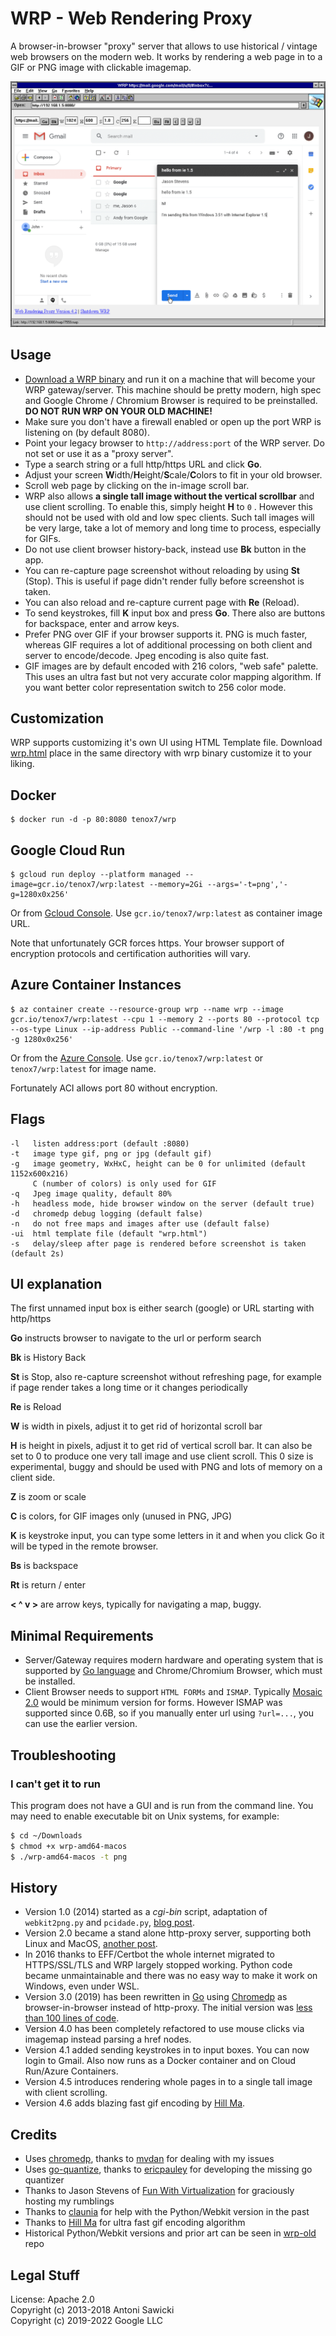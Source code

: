 # WRP - Web Rendering Proxy

A browser-in-browser "proxy" server that allows to use historical / vintage web browsers on the modern web. It works by rendering a web page in to a GIF or PNG image with clickable imagemap.

![Internet Explorer 1.5 doing Gmail](wrp.png)

## Usage

* [Download a WRP binary](https://github.com/tenox7/wrp/releases/) and run it on a machine that will become your WRP gateway/server. This machine should be pretty modern, high spec and Google Chrome / Chromium Browser is required to be preinstalled. **DO NOT RUN WRP ON YOUR OLD MACHINE!**
* Make sure you don't have a firewall enabled or open up the port WRP is listening on (by default 8080).
* Point your legacy browser to `http://address:port` of the WRP server. Do not set or use it as a "proxy server".
* Type a search string or a full http/https URL and click **Go**.
* Adjust your screen **W**idth/**H**eight/**S**cale/**C**olors to fit in your old browser.
* Scroll web page by clicking on the in-image scroll bar.
* WRP also allows **a single tall image without the vertical scrollbar** and use client scrolling. To enable this, simply height **H** to `0` . However this should not be used with old and low spec clients. Such tall images will be very large, take a lot of memory and long time to process, especially for GIFs.
* Do not use client browser history-back, instead use **Bk** button in the app.
* You can re-capture page screenshot without reloading by using **St** (Stop). This is useful if page didn't render fully before screenshot is taken.
* You can also reload and re-capture current page with **Re** (Reload).
* To send keystrokes, fill **K** input box and press **Go**. There also are buttons for backspace, enter and arrow keys.
* Prefer PNG over GIF if your browser supports it. PNG is much faster, whereas GIF requires a lot of additional processing on both client and server to encode/decode. Jpeg encoding is also quite fast.
* GIF images are by default encoded with 216 colors, "web safe" palette. This uses an ultra fast but not very accurate color mapping algorithm. If you want better color representation switch to 256 color mode.

## Customization

WRP supports customizing it's own UI using HTML Template file. Download [wrp.html](wrp.html) place in the same directory with wrp binary customize it to your liking.

## Docker

```shell
$ docker run -d -p 80:8080 tenox7/wrp
```

## Google Cloud Run

```shell
$ gcloud run deploy --platform managed --image=gcr.io/tenox7/wrp:latest --memory=2Gi --args='-t=png','-g=1280x0x256'
```

Or from [Gcloud Console](https://console.cloud.google.com/run). Use `gcr.io/tenox7/wrp:latest` as container image URL.

Note that unfortunately GCR forces https. Your browser support of encryption protocols and certification authorities will vary. 

## Azure Container Instances

```shell
$ az container create --resource-group wrp --name wrp --image gcr.io/tenox7/wrp:latest --cpu 1 --memory 2 --ports 80 --protocol tcp --os-type Linux --ip-address Public --command-line '/wrp -l :80 -t png -g 1280x0x256'
```

Or from the [Azure Console](https://portal.azure.com/#create/Microsoft.ContainerInstances). Use `gcr.io/tenox7/wrp:latest` or `tenox7/wrp:latest` for image name.

Fortunately ACI allows port 80 without encryption.

## Flags

```text
-l   listen address:port (default :8080)
-t   image type gif, png or jpg (default gif)
-g   image geometry, WxHxC, height can be 0 for unlimited (default 1152x600x216)
     C (number of colors) is only used for GIF
-q   Jpeg image quality, default 80%
-h   headless mode, hide browser window on the server (default true)
-d   chromedp debug logging (default false)
-n   do not free maps and images after use (default false)
-ui  html template file (default "wrp.html")
-s   delay/sleep after page is rendered before screenshot is taken (default 2s)
```

## UI explanation

The first unnamed input box is either search (google) or URL starting with http/https

**Go** instructs browser to navigate to the url or perform search

**Bk** is History Back

**St** is Stop, also re-capture screenshot without refreshing page, for example if page
render takes a long time or it changes periodically

**Re** is Reload

**W** is width in pixels, adjust it to get rid of horizontal scroll bar

**H** is height in pixels, adjust it to get rid of vertical scroll bar.
It can also be set to 0 to produce one very tall image and use
client scroll. This 0 size is experimental, buggy and should be
used with PNG and lots of memory on a client side.

**Z** is zoom or scale

**C** is colors, for GIF images only (unused in PNG, JPG)

**K** is keystroke input, you can type some letters in it and when you click Go it will be typed in the remote browser.

**Bs** is backspace

**Rt** is return / enter

**< ^ v >** are arrow keys, typically for navigating a map, buggy.

## Minimal Requirements

* Server/Gateway requires modern hardware and operating system that is supported by [Go language](https://github.com/golang/go/wiki/MinimumRequirements) and Chrome/Chromium Browser, which must be installed.
* Client Browser needs to support `HTML FORMs` and `ISMAP`. Typically [Mosaic 2.0](http://www.ncsa.illinois.edu/enabling/mosaic/versions) would be minimum version for forms. However ISMAP was supported since 0.6B, so if you manually enter url using `?url=...`, you can use the earlier version.

## Troubleshooting

### I can't get it to run

This program does not have a GUI and is run from the command line. You may need to enable executable bit on Unix systems, for example:

```bash
$ cd ~/Downloads
$ chmod +x wrp-amd64-macos
$ ./wrp-amd64-macos -t png
```

## History

* Version 1.0 (2014) started as a *cgi-bin* script, adaptation of `webkit2png.py` and `pcidade.py`, [blog post](https://virtuallyfun.com/2014/03/03/surfing-modern-web-with-ancient-browsers/).
* Version 2.0 became a stand alone http-proxy server, supporting both Linux and MacOS, [another post](https://virtuallyfun.com/wordpress/2014/03/11/web-rendering-proxy-update//).
* In 2016 thanks to EFF/Certbot the whole internet migrated to HTTPS/SSL/TLS and WRP largely stopped working. Python code became unmaintainable and there was no easy way to make it work on Windows, even under WSL.
* Version 3.0 (2019) has been rewritten in [Go](https://golang.org/) using [Chromedp](https://github.com/chromedp) as browser-in-browser instead of http-proxy. The initial version was [less than 100 lines of code](https://gist.github.com/tenox7/b0f03c039b0a8b67f6c1bf47e2dd0df0).
* Version 4.0 has been completely refactored to use mouse clicks via imagemap instead parsing a href nodes. 
* Version 4.1 added sending keystrokes in to input boxes. You can now login to Gmail. Also now runs as a Docker container and on Cloud Run/Azure Containers.
* Version 4.5 introduces rendering whole pages in to a single tall image with client scrolling.
* Version 4.6 adds blazing fast gif encoding by [Hill Ma](https://github.com/mahiuchun).

## Credits

* Uses [chromedp](https://github.com/chromedp), thanks to [mvdan](https://github.com/mvdan) for dealing with my issues
* Uses [go-quantize](https://github.com/ericpauley/go-quantize), thanks to [ericpauley](https://github.com/ericpauley) for developing the missing go quantizer
* Thanks to Jason Stevens of [Fun With Virtualization](https://virtuallyfun.com/) for graciously hosting my rumblings
* Thanks to [claunia](https://github.com/claunia/) for help with the Python/Webkit version in the past
* Thanks to [Hill Ma](https://github.com/mahiuchun) for ultra fast gif encoding algorithm
* Historical Python/Webkit versions and prior art can be seen in [wrp-old](https://github.com/tenox7/wrp-old) repo

## Legal Stuff

License: Apache 2.0  
Copyright (c) 2013-2018 Antoni Sawicki  
Copyright (c) 2019-2022 Google LLC

